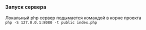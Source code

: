 ### Запуск сервера
Локальный php сервер подымается командой в корне проекта  
`php -S 127.0.0.1:8080 -t public index.php`